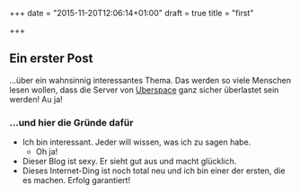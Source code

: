 +++
date = "2015-11-20T12:06:14+01:00"
draft = true
title = "first"

+++

## Ein erster Post

...über ein wahnsinnig interessantes Thema. Das werden so viele Menschen lesen wollen, dass die Server von [Uberspace](https://uberspace.de) ganz sicher überlastet sein werden! Au ja!

<!--more-->

### ...und hier die Gründe dafür

* Ich bin interessant. Jeder will wissen, was ich zu sagen habe.
	* Oh ja!
* Dieser Blog ist sexy. Er sieht gut aus und macht glücklich.
* Dieses Internet-Ding ist noch total neu und ich bin einer der ersten, die es machen. Erfolg garantiert!
